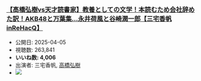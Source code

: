 ### [【高橋弘樹vs天才読書家】教養としての文学！本読むため会社辞めた訳！AKB48と万葉集…永井荷風と谷崎潤一郎【三宅香帆inReHacQ】](https://www.youtube.com/watch?v=ZARl6uTUSX0)
-   公開日: 2025-04-05
-   視聴数: 263,841
-   **いいね数: 4,006**
-   出演者: 三宅香帆, [高橋弘樹](/rehacq_fan/people/高橋弘樹 "wikilink")
- [![](https://img.youtube.com/vi/ZARl6uTUSX0/hqdefault.jpg)](https://www.youtube.com/watch?v=ZARl6uTUSX0)
